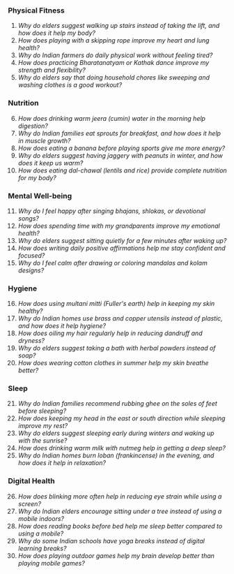 ### **Physical Fitness**  
1. *Why do elders suggest walking up stairs instead of taking the lift, and how does it help my body?*  
2. *How does playing with a skipping rope improve my heart and lung health?*  
3. *Why do Indian farmers do daily physical work without feeling tired?*  
4. *How does practicing Bharatanatyam or Kathak dance improve my strength and flexibility?*  
5. *Why do elders say that doing household chores like sweeping and washing clothes is a good workout?*  

### **Nutrition**  
6. *How does drinking warm jeera (cumin) water in the morning help digestion?*  
7. *Why do Indian families eat sprouts for breakfast, and how does it help in muscle growth?*  
8. *How does eating a banana before playing sports give me more energy?*  
9. *Why do elders suggest having jaggery with peanuts in winter, and how does it keep us warm?*  
10. *How does eating dal-chawal (lentils and rice) provide complete nutrition for my body?*  

### **Mental Well-being**  
11. *Why do I feel happy after singing bhajans, shlokas, or devotional songs?*  
12. *How does spending time with my grandparents improve my emotional health?*  
13. *Why do elders suggest sitting quietly for a few minutes after waking up?*  
14. *How does writing daily positive affirmations help me stay confident and focused?*  
15. *Why do I feel calm after drawing or coloring mandalas and kolam designs?*  

### **Hygiene**  
16. *How does using multani mitti (Fuller's earth) help in keeping my skin healthy?*  
17. *Why do Indian homes use brass and copper utensils instead of plastic, and how does it help hygiene?*  
18. *How does oiling my hair regularly help in reducing dandruff and dryness?*  
19. *Why do elders suggest taking a bath with herbal powders instead of soap?*  
20. *How does wearing cotton clothes in summer help my skin breathe better?*  

### **Sleep**  
21. *Why do Indian families recommend rubbing ghee on the soles of feet before sleeping?*  
22. *How does keeping my head in the east or south direction while sleeping improve my rest?*  
23. *Why do elders suggest sleeping early during winters and waking up with the sunrise?*  
24. *How does drinking warm milk with nutmeg help in getting a deep sleep?*  
25. *Why do Indian homes burn loban (frankincense) in the evening, and how does it help in relaxation?*  

### **Digital Health**  
26. *How does blinking more often help in reducing eye strain while using a screen?*  
27. *Why do Indian elders encourage sitting under a tree instead of using a mobile indoors?*  
28. *How does reading books before bed help me sleep better compared to using a mobile?*  
29. *Why do some Indian schools have yoga breaks instead of digital learning breaks?*  
30. *How does playing outdoor games help my brain develop better than playing mobile games?*
